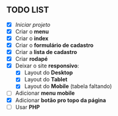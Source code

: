 ## TODO LIST

-   [x] _Iniciar projeto_
-   [x] Criar o **menu**
-   [x] Criar o **index**
-   [x] Criar o **formulário de cadastro**
-   [x] Criar a **lista de cadastro**
-   [x] Criar **rodapé**
-   [x] Deixar o site **responsivo**:
    -   [x] Layout do **Desktop**
    -   [x] Layout do **Tablet**
    -   [x] Layout do **Mobile** (tabela faltando)
-   [ ] Adicionar **menu mobile**
-   [x] Adicionar **botão pro topo da página**
-   [ ] Usar **PHP**

